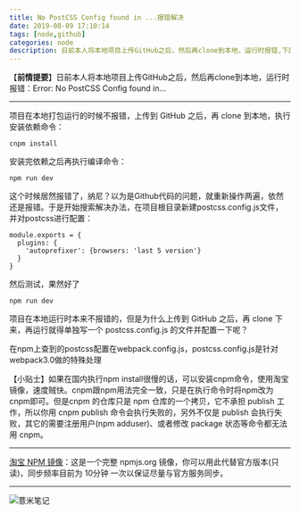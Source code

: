```yaml
---
title: No PostCSS Config found in ...报错解决
date: 2019-08-09 17:10:14
tags: [node,github]
categories: node
description: 日前本人将本地项目上传GitHub之后，然后再clone到本地，运行时报错,下面就简单记录一下解决方法。
---
```

【**前情提要**】日前本人将本地项目上传GitHub之后，然后再clone到本地，运行时报错：Error: No PostCSS Config found in...

---
项目在本地打包运行的时候不报错，上传到 GitHub 之后，再 clone 到本地，执行安装依赖命令：
```shell
cnpm install
```
安装完依赖之后再执行编译命令：
```shell
npm run dev
```
这个时候居然报错了，纳尼？以为是Github代码的问题，就重新操作两遍，依然还是报错。于是开始搜索解决办法，在项目根目录新建postcss.config.js文件，并对postcss进行配置：
```propertis
module.exports = { 
  plugins: { 
    'autoprefixer': {browsers: 'last 5 version'} 
  } 
}
```
然后测试，果然好了

```shell
npm run dev
```

项目在本地运行时本来不报错的，但是为什么上传到 GitHub 之后，再 clone 下来，再运行就得单独写一个 postcss.config.js 的文件并配置一下呢？

在npm上查到的postcss配置在webpack.config.js，postcss.config.js是针对webpack3.0做的特殊处理

【小贴士】如果在国内执行npm install很慢的话，可以安装cnpm命令，使用淘宝镜像，速度贼快。cnpm跟npm用法完全一致，只是在执行命令时将npm改为cnpm即可。但是cnpm 的仓库只是 npm 仓库的一个拷贝，它不承担 publish 工作，所以你用 cnpm publish 命令会执行失败的，另外不仅是 publish 会执行失败，其它的需要注册用户(npm adduser)、或者修改 package 状态等命令都无法用 cnpm。

---
[淘宝 NPM 镜像](http://npm.taobao.org/)：这是一个完整 npmjs.org 镜像，你可以用此代替官方版本(只读)，同步频率目前为 10分钟 一次以保证尽量与官方服务同步。


---

![薏米笔记](https://image.eelve.com/eblog/eblog-b269767ff45b4e01a1c380e38898c1c0.png)
